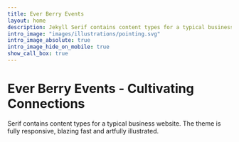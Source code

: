 ```yaml
---
title: Ever Berry Events
layout: home
description: Jekyll Serif contains content types for a typical business website. The theme is fully responsive, blazing fast and artfully illustrated.
intro_image: "images/illustrations/pointing.svg"
intro_image_absolute: true
intro_image_hide_on_mobile: true
show_call_box: true
---
```


# Ever Berry Events - Cultivating Connections

Serif contains content types for a typical business website. The theme is fully responsive, blazing fast and artfully illustrated.
